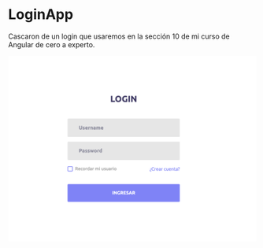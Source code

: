 # LoginApp

Cascaron de un login que usaremos en la sección 10 de mi curso de Angular de cero a experto.


![](https://github.com/Klerith/angular-login-demoapp/blob/master/src/assets/images/demo.png?raw=true)
